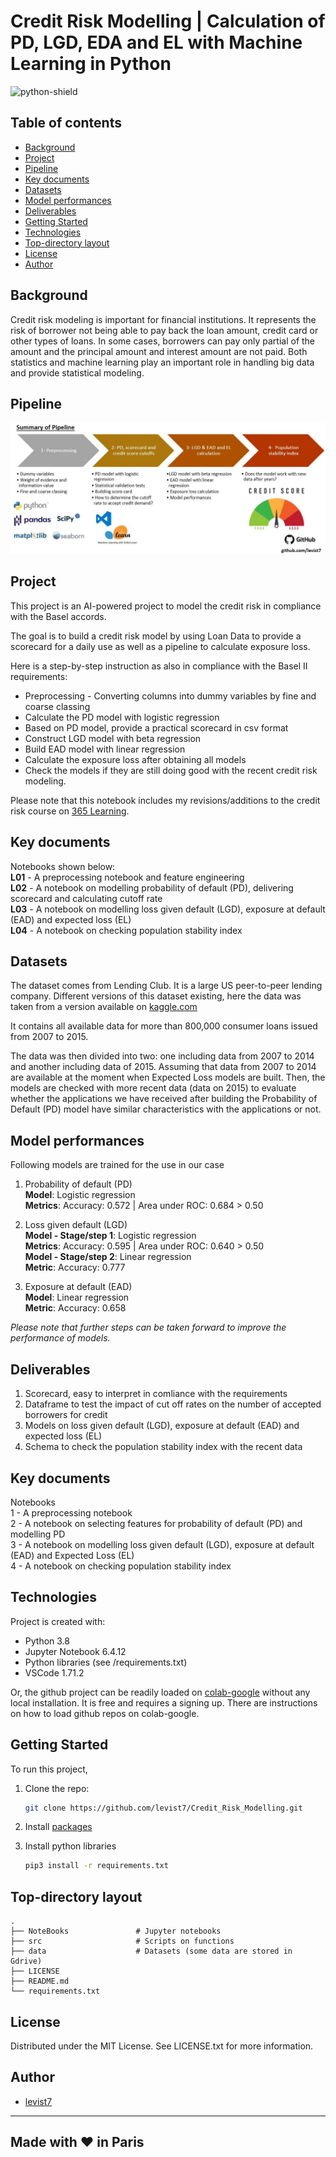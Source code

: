 # Credit Risk Modelling | Calculation of PD, LGD, EDA and EL with Machine Learning in Python  

![python-shield](https://forthebadge.com/images/badges/made-with-python.svg)

## Table of contents
* [Background](#background)
* [Project](#project)
* [Pipeline](#pipeline)
* [Key documents](#key-documents)
* [Datasets](#datasets)
* [Model performances](#model-performances)  
* [Deliverables](#deliverables)
* [Getting Started](#getting-started)
* [Technologies](#technologies)
* [Top-directory layout](#top-directory-layout)
* [License](#license)
* [Author](#author)

## Background

Credit risk modeling is important for financial institutions. It represents the risk of borrower not being able to pay back the loan amount, credit card or other types of loans. In some cases, borrowers can pay only partial of the amount and the principal amount and interest amount are not paid. Both statistics and machine learning play an important role in handling big data and provide statistical modeling. 

## Pipeline  


<img src= "./Figures/pipeline_summary.jpg">


## Project

This project is an AI-powered project to model the credit risk in compliance with the Basel accords.

The goal is to build a credit risk model by using Loan Data to provide a scorecard for a daily use as well as a pipeline to calculate exposure loss.

Here is a step-by-step instruction as also in compliance with the Basel II requirements:

*  Preprocessing - Converting columns into dummy variables by fine and coarse classing
*  Calculate the PD model with logistic regression
*  Based on PD model, provide a practical scorecard in csv format
*  Construct LGD model with beta regression
*  Build EAD model with linear regression
*  Calculate the exposure loss after obtaining all models
*  Check the models if they are still doing good with the recent credit risk modeling.

Please note that this notebook includes my revisions/additions to the credit risk course on [365 Learning](https://365datascience.com/courses/credit-risk-modeling-in-python/).

## Key documents
	
Notebooks shown below:  
**L01** - A preprocessing notebook and feature engineering  
**L02** - A notebook on modelling probability of default (PD), delivering scorecard and calculating cutoff rate   
**L03** - A notebook on modelling loss given default (LGD), exposure at default (EAD) and expected loss (EL)  
**L04** - A notebook on checking population stability index  

## Datasets

The dataset comes from Lending Club. It is a large US peer-to-peer lending company. Different versions of this dataset existing, here the data was taken from a version available on [kaggle.com](https://www.kaggle.com/wendykan/lending-club-loan-data/version/1) 

It contains all available data for more than 800,000 consumer loans issued from 2007 to 2015.

The data was then divided into two: one including data from 2007 to 2014 and another including data of 2015. Assuming that data from 2007 to 2014 are available at the moment when Expected Loss models are built. Then, the models are checked with more recent data (data on 2015) to evaluate whether the applications we have received after building the Probability of Default (PD) model have similar characteristics with the applications or not.  

## Model performances

Following models are trained for the use in our case  
1.  Probability of default (PD)  
**Model**: Logistic regression  
**Metrics**: Accuracy: 0.572 | Area under ROC: 0.684 > 0.50  

2.  Loss given default (LGD)  
**Model - Stage/step 1**: Logistic regression  
**Metrics**: Accuracy: 0.595 | Area under ROC: 0.640 > 0.50  
**Model - Stage/step 2**: Linear regression  
**Metric**: Accuracy: 0.777

3. Exposure at default (EAD)  
**Model**: Linear regression  
**Metric**: Accuracy: 0.658  

*Please note that further steps can be taken forward to improve the performance of models.*

## Deliverables

1. Scorecard, easy to interpret in comliance with the requirements    
2. Dataframe to test the impact of cut off rates on the number of accepted borrowers for credit
3. Models on loss given default (LGD), exposure at default (EAD) and expected loss (EL)  
4. Schema to check the population stability index with the recent data  

## Key documents
	
Notebooks  
1 - A preprocessing notebook  
2 - A notebook on selecting features for probability of default (PD) and modelling PD  
3 - A notebook on modelling loss given default (LGD), exposure at default (EAD) and Expected Loss (EL)  
4 - A notebook on checking population stability index  

## Technologies

Project is created with:
* Python 3.8
* Jupyter Notebook 6.4.12
* Python libraries (see /requirements.txt)
* VSCode 1.71.2

Or, the github project can be readily loaded on [colab-google](https://colab.research.google.com) without any local installation. It is free and requires a signing up. There are instructions on how to load github repos on colab-google.

## Getting Started

To run this project, 
1. Clone the repo:
   ```sh
   git clone https://github.com/levist7/Credit_Risk_Modelling.git
   ```
2. Install [packages](#technologies)

3. Install python libraries
   ```sh
   pip3 install -r requirements.txt
   ```
   
## Top-directory layout

    .
    ├── NoteBooks               # Jupyter notebooks   
    ├── src                     # Scripts on functions 
    ├── data                    # Datasets (some data are stored in Gdrive)    
    ├── LICENSE
    ├── README.md 
    └── requirements.txt

## License

Distributed under the MIT License. See LICENSE.txt for more information.

## Author  

* [levist7](https://github.com/levist7)
---
Made with ❤️ in Paris
---
